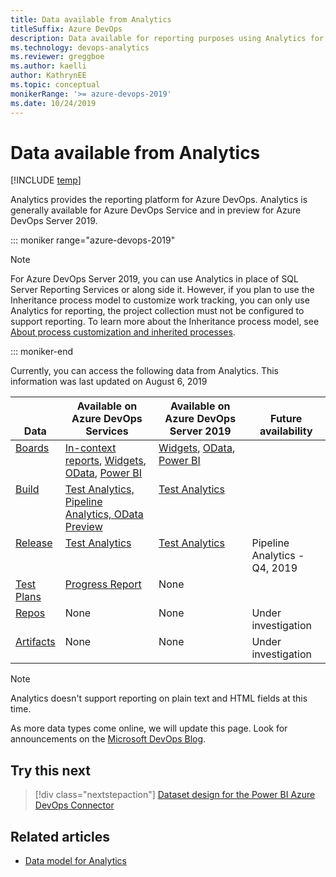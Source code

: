 ```yaml
---
title: Data available from Analytics
titleSuffix: Azure DevOps
description: Data available for reporting purposes using Analytics for Azure DevOps 
ms.technology: devops-analytics
ms.reviewer: greggboe   
ms.author: kaelli
author: KathrynEE
ms.topic: conceptual
monikerRange: '>= azure-devops-2019'
ms.date: 10/24/2019
---
```


# Data available from Analytics

[!INCLUDE [temp](../includes/version-azure-devops.md)]

Analytics provides the reporting platform for Azure DevOps. Analytics is generally available for Azure DevOps Service and in preview for Azure DevOps Server 2019. 


::: moniker range="azure-devops-2019"

> [!NOTE]   
> For Azure DevOps Server 2019, you can use Analytics in place of SQL Server Reporting Services or along side it. However, if you plan to use the Inheritance process model to customize work tracking, you can only use Analytics for reporting, the project collection must not be configured to support reporting. To learn more about the Inheritance process model, see [About process customization and inherited processes](/azure/devops/organizations/settings/work/inheritance-process-model). 

::: moniker-end

Currently, you can access the following data from Analytics. This information was last updated on August 6, 2019 

<table>
<tr valign="bottom">
<th width="15%">Data</th>
<th width="30%">Available on Azure DevOps Services</th>
<th width="30%">Available on Azure DevOps Server 2019</th>
<th width="25%">Future availability</th>
</tr>
<tbody valign="top">
<tr>
<td><a href="https://azure.microsoft.com/services/devops/boards/">Boards</a></td>
<td><a href="../dashboards/overview.md#in-context-reports-work-tracking">In-context reports</a>, <a href="../dashboards/analytics-widgets.md">Widgets</a>, <a href="../extend-analytics/quick-ref.md" >OData</a>, <a href="overview.md" >Power BI</a></td>
<td><a href="../dashboards/analytics-widgets.md" data-raw-source="[Widgets](../dashboards/analytics-widgets.md)">Widgets</a>, <a href="../extend-analytics/quick-ref.md" >OData</a>, <a href="overview.md" >Power BI</a></td>
<td></td>
</tr>
<tr>
<td><a href="../../pipelines/index.yml">Build</a></td>
<td><a href="../../pipelines/test/test-analytics.md" >Test Analytics, <a href="../../pipelines/reports/pipelinereport.md">Pipeline Analytics, <a href="https://docs.microsoft.com/azure/devops/report/extend-analytics/quick-ref">OData Preview</a></a></td>
<td><a href="../../pipelines/test/test-analytics.md">Test Analytics</td>
<td></td>
</tr>
<tr>
<td><a href="https://azure.microsoft.com/services/devops/pipelines/" data-raw-source="[Pipelines](https://azure.microsoft.com/services/devops/pipelines/)">Release</a></td>
<td><a href="../../pipelines/test/test-analytics.md">Test Analytics</td>
<td><a href="../../pipelines/test/test-analytics.md">Test Analytics</td>
<td>Pipeline Analytics - Q4, 2019</td>
</tr>
<tr>
<td><a href="https://azure.microsoft.com/services/devops/test-plans/">Test Plans</a></td>
<td><a href="../../test/track-test-status.md">Progress Report</a></td>
<td>None</td>
<td></td>
</tr>
<tr>
<td><a href="https://azure.microsoft.com/services/devops/repos/">Repos</a></td>
<td>None</td>
<td>None</td>
<td>Under investigation</td>
</tr>
<tr>
<td><a href="https://azure.microsoft.com/services/devops/artifacts/">Artifacts</a></td>
<td>None</td>
<td>None</td>
<td>Under investigation</td>
</tr>
</tbody>
</table>

> [!NOTE]   
> Analytics doesn't support reporting on plain text and HTML fields at this time. 

As more data types come online, we will update this page. Look for announcements on the [Microsoft DevOps Blog](https://devblogs.microsoft.com/devops/tag/reporting/).


## Try this next

> [!div class="nextstepaction"]
> [Dataset design for the Power BI Azure DevOps Connector](data-connector-dataset.md)

## Related articles

- [Data model for Analytics](../extend-analytics/data-model-analytics-service.md)
